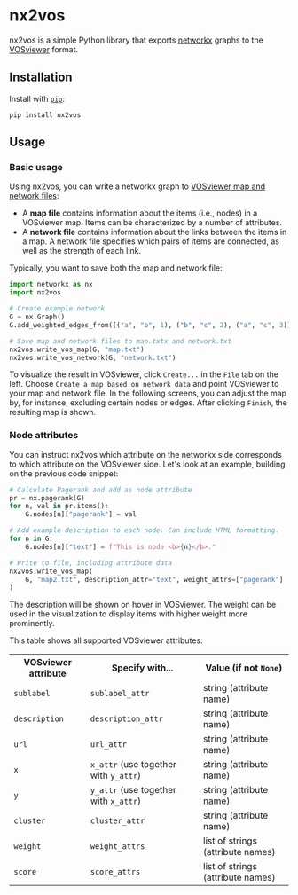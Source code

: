nx2vos
======

nx2vos is a simple Python library that exports [networkx](https://networkx.org) graphs to the [VOSviewer](https://www.vosviewer.com/) format.

## Installation

Install with [`pip`](https://pip.pypa.io/en/stable/):

```
pip install nx2vos
```


## Usage

### Basic usage

Using nx2vos, you can write a networkx graph to [VOSviewer map and network files](https://app.vosviewer.com/docs/file-types/map-and-network-file-type/):

- A **map file** contains information about the items (i.e., nodes) in a VOSviewer map. Items can be characterized by a number of attributes.
- A **network file** contains information about the links between the items in a map. A network file specifies which pairs of items are connected, as well as the strength of each link.

Typically, you want to save both the map and network file:

```python
import networkx as nx
import nx2vos

# Create example network
G = nx.Graph()
G.add_weighted_edges_from([("a", "b", 1), ("b", "c", 2), ("a", "c", 3)])

# Save map and network files to map.txtx and network.txt
nx2vos.write_vos_map(G, "map.txt")
nx2vos.write_vos_network(G, "network.txt")
```

To visualize the result in VOSviewer, click `Create...` in the `File` tab on the left. Choose `Create a map based on network data` and point VOSviewer to your map and network file. In the following screens, you can adjust the map by, for instance, excluding certain nodes or edges. After clicking `Finish`, the resulting map is shown.

### Node attributes

You can instruct nx2vos which attribute on the networkx side corresponds to which attribute on the VOSviewer side. Let's look at an example, building on the previous code snippet:

```python
# Calculate Pagerank and add as node attribute
pr = nx.pagerank(G)
for n, val in pr.items():
    G.nodes[n]["pagerank"] = val

# Add example description to each node. Can include HTML formatting.
for n in G:
    G.nodes[n]["text"] = f"This is node <b>{n}</b>."

# Write to file, including attribute data
nx2vos.write_vos_map(
    G, "map2.txt", description_attr="text", weight_attrs=["pagerank"]
)
```

The description will be shown on hover in VOSviewer. The weight can be used in the visualization to display items with higher weight more prominently.

This table shows all supported VOSviewer attributes:

<table>
  <tr>
    <th>VOSviewer attribute</th>
    <th>Specify with...</th>
    <th>Value (if not <code>None</code>)</th>
  </tr>
  <tr>
    <td><code>sublabel</td>
    <td><code>sublabel_attr</td>
    <td>string (attribute name)</td>
  </tr>
  <tr>
    <td><code>description</td>
    <td><code>description_attr</td>
    <td>string (attribute name)</td>
  </tr>
  <tr>
    <td><code>url</td>
    <td><code>url_attr</td>
    <td>string (attribute name)</td>
  </tr>
  <tr>
    <td><code>x</td>
    <td><code>x_attr</code> (use together with <code>y_attr</code>)</td>
    <td>string (attribute name)</td>
  </tr>
  <tr>
    <td><code>y</td>
    <td><code>y_attr</code> (use together with <code>x_attr</code>)</td>
    <td>string (attribute name)</td>
  </tr>
  <tr>
    <td><code>cluster</td>
    <td><code>cluster_attr</td>
    <td>string (attribute name)</td>
  </tr>
  <tr>
    <td><code>weight</td>
    <td><code>weight_attrs</td>
    <td>list of strings (attribute names)</td>
  </tr>
  <tr>
    <td><code>score</td>
    <td><code>score_attrs</td>
    <td>list of strings (attribute names)</td>
  </tr>
</table>